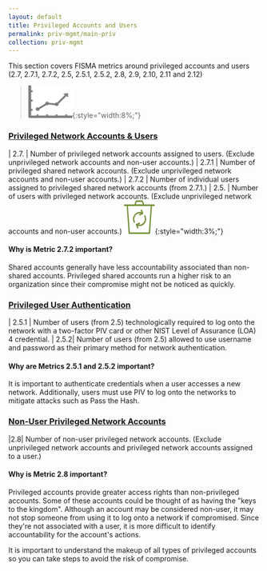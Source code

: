 ```yaml
---
layout: default
title: Privileged Accounts and Users
permalink: priv-mgmt/main-priv
collection: priv-mgmt
---
```

This section covers FISMA metrics around privileged accounts and users (2.7, 2.7.1, 2.7.2, 2.5, 2.5.1, 2.5.2, 2.8, 2.9, 2.10, 2.11 and 2.12) 

>![Chart logo](../img/graph.png){:style="width:8%;"}

### [Privileged Network Accounts & Users](collection-25-27)

| 2.7. | Number of privileged network accounts assigned to users. (Exclude unprivileged network accounts and non-user accounts.)
| 2.7.1 | Number of privileged shared network accounts. (Exclude unprivileged network accounts and non-user accounts.)
| 2.7.2 | Number of individual users assigned to privileged shared network accounts (from 2.7.1.)
| 2.5. | Number of users with privileged network accounts. (Exclude unprivileged network accounts and non-user accounts.) ![Chart logo](../img/recycle.png){:style="width:3%;"}

<div class="usa-alert usa-alert-info">
  <div class="usa-alert-body">
    <p class="usa-alert-text"><H4>Why is Metric 2.7.2 important?</H4>
    Shared accounts generally have less accountability associated than non-shared accounts. Privileged shared accounts run a higher risk to an organization since their compromise might not be noticed as quickly.</p> 
</div>
</div>

### [Privileged User Authentication](collection-251-252)

| 2.5.1 | Number of users (from 2.5) technologically required to log onto the network with a two-factor PIV card or other NIST Level of Assurance (LOA) 4 credential.
| 2.5.2| Number of users (from 2.5) allowed to use username and password as their primary method for network authentication.

<div class="usa-alert usa-alert-info">
  <div class="usa-alert-body">
    <p class="usa-alert-text"><H4>Why are Metrics 2.5.1 and 2.5.2 important?</H4>
    It is important to authenticate credentials when a user accesses a new network. Additionally, users must use PIV to log onto the networks to mitigate attacks such as Pass the Hash.</p> 
</div>
</div>

### [Non-User Privileged Network Accounts](collection-28)

|2.8| Number of non-user privileged network accounts. (Exclude unprivileged network accounts and privileged network accounts assigned to a user.)

<div class="usa-alert usa-alert-info">
  <div class="usa-alert-body">
    <p class="usa-alert-text"><H4>Why is Metric 2.8 important?</H4>
    Privileged accounts provide greater access rights than non-privileged accounts. Some of these accounts could be thought of as having the "keys to the kingdom". Although an account may be considered non-user, it may not stop someone from using it to log onto a network if compromised. Since they're not associated with a user, it is more difficult to identify accountability for the account's actions.

It is important to understand the makeup of all types of privileged accounts so you can take steps to avoid the risk of compromise.</p> 
</div>
</div>


